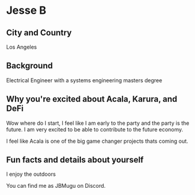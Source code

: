 # Jesse B

## City and Country
Los Angeles

## Background
Electrical Engineer with a systems engineering masters degree

## Why you're excited about Acala, Karura, and DeFi
Wow where do I start, I feel like I am early to the party and the party is the future. I am very excited to be able to contribute to the future economy.

I feel like Acala is one of the big game changer projects thats coming out.

## Fun facts and details about yourself
I enjoy the outdoors

You can find me as JBMugu on Discord.
